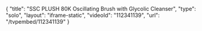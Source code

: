 {
    "title": "SSC PLUSH 80K Oscillating Brush with Glycolic Cleanser",
    "type": "solo",
    "layout": "iframe-static",
    "videoId": "112341139",
    "url": "\/tvpembed\/112341139"
}